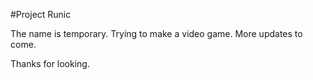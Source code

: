 #Project Runic

The name is temporary. Trying to make a video game. More updates to come.

Thanks for looking.
